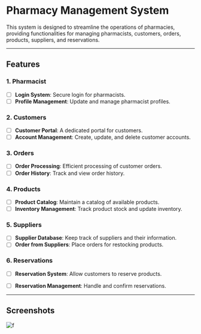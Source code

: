 # Pharmacy Management System

This system is designed to streamline the operations of pharmacies, providing functionalities for managing pharmacists, customers, orders, products, suppliers, and reservations.

________________________________________________________________________________________________________________________________________________________________________________



## Features

### 1. Pharmacist
- [ ] **Login System**: Secure login for pharmacists.
- [ ] **Profile Management**: Update and manage pharmacist profiles.

### 2. Customers
- [ ] **Customer Portal**: A dedicated portal for customers.
- [ ] **Account Management**: Create, update, and delete customer accounts.

### 3. Orders
- [ ] **Order Processing**: Efficient processing of customer orders.
- [ ] **Order History**: Track and view order history.

### 4. Products
- [ ] **Product Catalog**: Maintain a catalog of available products.
- [ ] **Inventory Management**: Track product stock and update inventory.

### 5. Suppliers
- [ ] **Supplier Database**: Keep track of suppliers and their information.
- [ ] **Order from Suppliers**: Place orders for restocking products.

### 6. Reservations
- [ ] **Reservation System**: Allow customers to reserve products.
- [ ] **Reservation Management**: Handle and confirm reservations.



________________________________________________________________________________________________________________________________________________________________________________





## Screenshots
![f](https://github.com/sara-salah1/Pharmacy-Management-System/assets/67710906/f3bddee6-1e5c-492e-b111-51022bc832c3)

